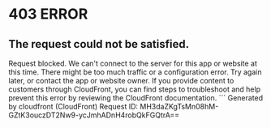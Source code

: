 # 403 ERROR

## The request could not be satisfied.

Request blocked. We can't connect to the server for this app or website at this time. There might be too much traffic or a configuration error. Try again later, or contact the app or website owner. If you provide content to customers through CloudFront, you can find steps to troubleshoot and help prevent this error by reviewing the CloudFront documentation. ```
Generated by cloudfront (CloudFront)
Request ID: MH3daZKgTsMn08hM-GZtK3ouczDT2Nw9-ycJmhADnH4robQkFGQtrA==

```

